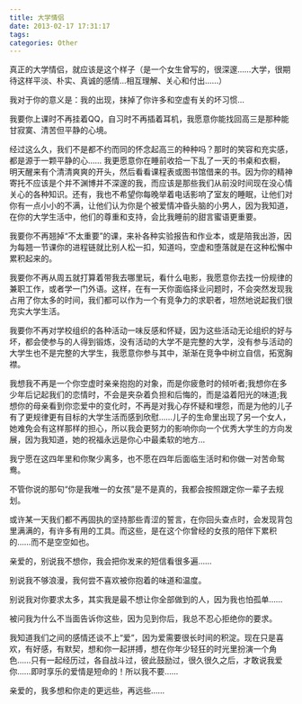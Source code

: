 ```yaml
---
title: 大学情侣
date: 2013-02-17 17:31:17
tags:
categories: Other
---
```


真正的大学情侣，就应该是这个样子（是一个女生曾写的，很深邃……大学，很期待这样平淡、朴实、真诚的感情…相互理解、关心和付出……）

我对于你的意义是：我的出现，抹掉了你许多和空虚有关的坏习惯… 

我要你上课时不再挂着QQ，自习时不再插着耳机，我愿意你能找回高三是那种能甘寂寞、清苦但平静的心境。

经过这么久，我们不是都不约而同的怀念起高三的种种吗？那时的笑容和充实感，都是源于一颗平静的心…… 我更愿意你在睡前收拾一下乱了一天的书桌和衣橱，明天醒来有个清清爽爽的开头，然后看看课程表或图书馆借来的书。因为你的精神寄托不应该是个并不渊博并不深邃的我，而应该是那些我们从前没时间现在没心情关心的各种知识。还有，我也不希望你每晚举着电话影响了室友的睡眠，让他们对你有一点小小的不满，让他们认为你是个被爱情冲昏头脑的小男人，因为我知道，在你的大学生活中，他们的尊重和支持，会比我睡前的甜言蜜语更重要。
 
我要你不再翘掉“不太重要”的课，来补各种实验报告和作业本，或是陪我出游，因为每翘一节课你的进程链就比别人松一扣，知道吗，空虚和堕落就是在这种松懈中累积起来的。 

我要你不再从周五就打算着带我去哪里玩，看什么电影，我愿意你去找一份规律的兼职工作，或者学一门外语。这样，在有一天你面临择业问题时，不会突然发现我占用了你太多的时间，我们都可以作为一个有竞争力的求职者，坦然地说起我们很充实大学生活。 

我要你不再对学校组织的各种活动一味反感和怀疑，因为这些活动无论组织的好与坏，都会使参与的人得到锻炼，没有活动的大学不是完整的大学，没有参与活动的大学生也不是完整的大学生，我愿意你参与其中，渐渐在竞争中树立自信，拓宽胸襟。 

我想我不再是一个你空虚时亲亲抱抱的对象，而是你疲惫时的倾听者;我想你在多少年后记起我们的恋情时，不会是夹杂着负担和后悔的，而是溢着阳光的味道;我想你的母亲看到你恋爱中的变化时，不再是对我心存怀疑和埋怨，而是为他的儿子有了更规律更有目标的大学生活而感到欣慰……儿子的生命里出现了另一个女人，她难免会有这样那样的担心，所以我会更努力的影响你向一个优秀大学生的方向发展，因为我知道，她的祝福永远是你心中最柔软的地方… 

我宁愿在这四年里和你聚少离多，也不愿在四年后面临生活时和你做一对苦命鸳鸯。 

不管你说的那句“你是我唯一的女孩”是不是真的，我都会按照跟定你一辈子去规划。

或许某一天我们都不再固执的坚持那些青涩的誓言，在你回头查点时，会发现背包里满满的，有许多有用的工具。而这些，是在这个你曾经的女孩的陪伴下累积的……而不是空空如也。 

亲爱的，别说我不想你，我会把你发来的短信看很多遍…… 

别说我不够浪漫，我何尝不喜欢被你抱着的味道和温度。 

别说我对你要求太多，其实我是最不想让你全部做到的人，因为我也怕孤单…… 

被问我为什么不当面告诉你这些，因为见到你后，我总不忍心拒绝你的要求。 

我知道我们之间的感情还谈不上“爱”，因为爱需要很长时间的积淀。现在只是喜欢，有好感，有默契，想和你一起拼搏，想在你年少轻狂的时光里扮演一个角色……只有一起经历过，各自战斗过，彼此鼓励过，很久很久之后，才敢说我爱你……即时享乐的爱情是短命的！所以我不要…… 

亲爱的，我多想和你走的更远些，再远些……
